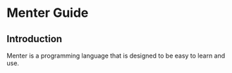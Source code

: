 
# Menter Guide

## Introduction

Menter is a programming language that is designed to be easy to learn and use.
